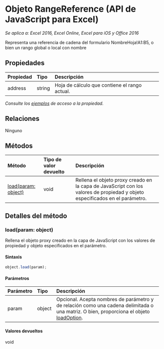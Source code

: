 # Objeto RangeReference (API de JavaScript para Excel)

_Se aplica a: Excel 2016, Excel Online, Excel para iOS y Office 2016_

Representa una referencia de cadena del formulario NombreHoja!A1:B5, o bien un rango global o local con nombre

## Propiedades

| Propiedad     | Tipo   |Descripción
|:---------------|:--------|:----------|
|address|string|Hoja de cálculo que contiene el rango actual.|

_Consulte los [ejemplos](#ejemplos) de acceso a la propiedad._

## Relaciones
Ninguno


## Métodos

| Método           | Tipo de valor devuelto    |Descripción|
|:---------------|:--------|:----------|
|[load(param: object)](#loadparam-object)|void|Rellena el objeto proxy creado en la capa de JavaScript con los valores de propiedad y objeto especificados en el parámetro.|

## Detalles del método


### load(param: object)
Rellena el objeto proxy creado en la capa de JavaScript con los valores de propiedad y objeto especificados en el parámetro.

#### Sintaxis
```js
object.load(param);
```

#### Parámetros
| Parámetro    | Tipo   |Descripción|
|:---------------|:--------|:----------|
|param|object|Opcional. Acepta nombres de parámetro y de relación como una cadena delimitada o una matriz. O bien, proporciona el objeto [loadOption](loadoption.md).|

#### Valores devueltos
void
